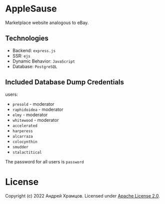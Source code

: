 # AppleSause

Marketplace website analogous to eBay.

## Technologies

- Backend: `express.js`
- SSR: `ejs`
- Dynamic Behavior: `JavaScript`
- Database: `PostgreSQL`

## Included Database Dump Credentials

users:

- `presold` - moderator
- `raphidoidea` - moderator
- `elmy` - moderator
- `whitewood` - moderator
- `accelerated`
- `harperess`
- `alcarraza`
- `colocynthin`
- `smudder`
- `stalactitical`

The password for all users is `password`

# License

Copyright (c) 2022 Андрей Храмцов.
Licensed under [Apache License 2.0](LICENSE).
